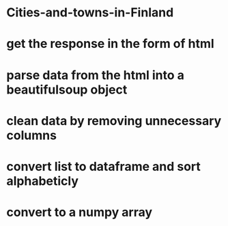 # Cities-and-towns-in-Finland

# get the response in the form of html

# parse data from the html into a beautifulsoup object

# clean data by removing unnecessary columns

# convert list to dataframe and sort alphabeticly

# convert to a numpy array
